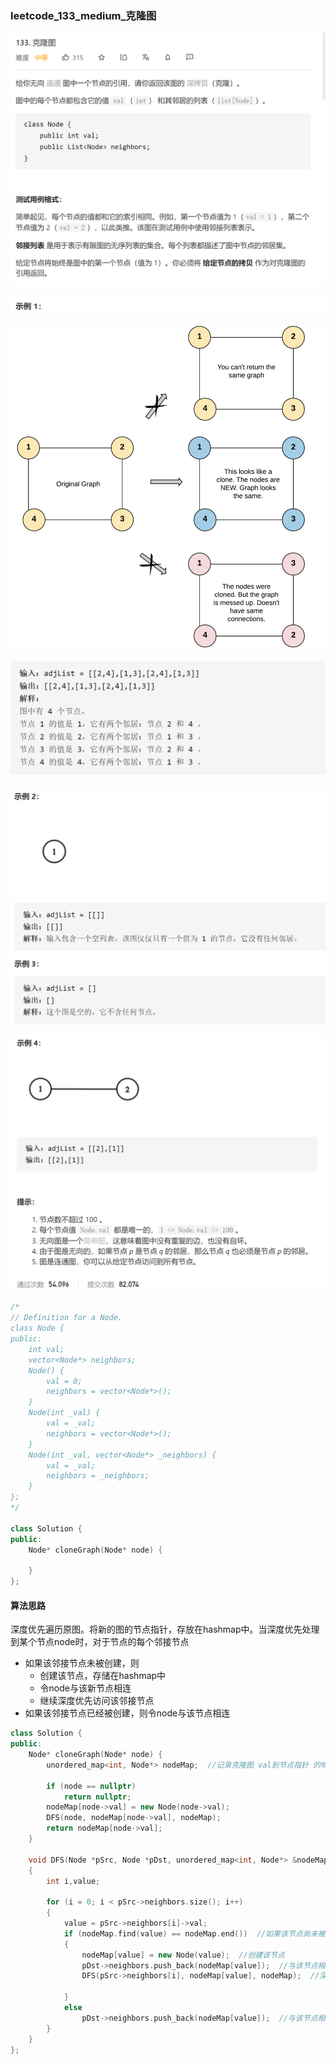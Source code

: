 ### leetcode_133_medium_克隆图

![image-20210120181541143](leetcode_133_medium_克隆图.assets/image-20210120181541143.png)

![image-20210120181617969](leetcode_133_medium_克隆图.assets/image-20210120181617969.png)

![image-20210120181633870](leetcode_133_medium_克隆图.assets/image-20210120181633870.png)

![image-20210120181649298](leetcode_133_medium_克隆图.assets/image-20210120181649298.png)

![image-20210120181702586](leetcode_133_medium_克隆图.assets/image-20210120181702586.png)

![image-20210120181715621](leetcode_133_medium_克隆图.assets/image-20210120181715621.png)

```c++
/*
// Definition for a Node.
class Node {
public:
    int val;
    vector<Node*> neighbors;
    Node() {
        val = 0;
        neighbors = vector<Node*>();
    }
    Node(int _val) {
        val = _val;
        neighbors = vector<Node*>();
    }
    Node(int _val, vector<Node*> _neighbors) {
        val = _val;
        neighbors = _neighbors;
    }
};
*/

class Solution {
public:
    Node* cloneGraph(Node* node) {
        
    }
};
```

#### 算法思路

深度优先遍历原图。将新的图的节点指针，存放在hashmap中。当深度优先处理到某个节点node时，对于节点的每个邻接节点

- 如果该邻接节点未被创建，则
  - 创建该节点，存储在hashmap中
  - 令node与该新节点相连
  - 继续深度优先访问该邻接节点
- 如果该邻接节点已经被创建，则令node与该节点相连

```c++
class Solution {
public:
	Node* cloneGraph(Node* node) {
		unordered_map<int, Node*> nodeMap;  //记录克隆图 val到节点指针 的映射

		if (node == nullptr)
			return nullptr;
		nodeMap[node->val] = new Node(node->val);
		DFS(node, nodeMap[node->val], nodeMap);
		return nodeMap[node->val];
	}

	void DFS(Node *pSrc, Node *pDst, unordered_map<int, Node*> &nodeMap)
	{
		int i,value;

		for (i = 0; i < pSrc->neighbors.size(); i++)
		{
			value = pSrc->neighbors[i]->val;
			if (nodeMap.find(value) == nodeMap.end())  //如果该节点尚未被创建
			{
				nodeMap[value] = new Node(value);  //创建该节点
				pDst->neighbors.push_back(nodeMap[value]);  //与该节点相连
				DFS(pSrc->neighbors[i], nodeMap[value], nodeMap);  //深度优先访问该节点

			}
			else
				pDst->neighbors.push_back(nodeMap[value]);  //与该节点相连
		}
	}
};
```

